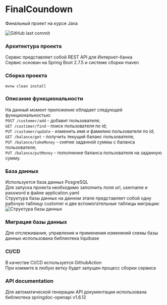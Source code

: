 # FinalCoundown
Финальный проект на курсе Java
  
![GitHub last commit](https://img.shields.io/github/last-commit/SergeyKovalevDev/FinalCoundown?style=plastic)

### Архитектура проекта
Сервис представляет собой REST API для Интернет-банка  
Сервис основан на Spring Boot 2.7.5 и системе сборки maven
### Сборка проекта
```mvnw clean install```
### Описание функциональности
На данный момент приложение обладает следующей функциональностью:  
`POST /customer/add` - добавит пользователя;  
`GET /custimer/find` - поиск пользователя по id;  
`PUT /customer/update` - изменить имя и фамилию пользователя по id;  
`GET /balance/get` - получить текущий баланс пользователя;  
`PUT /balance/takeMoney` - снятие заданной суммы с баланса пользователя;  
`PUT /balance/putMoney` - пополнение баланса пользователя на заданную сумму.  

### База данных  
Используется база данных PosgreSQL  
Для запуска проекта необходимо заполнить поля url, username и password в файле application.yaml  
Структура базы данных на данном этапе представляет собой одну рабочую таблицу customer и две 
вспомогательные таблицы миграции:  
![Структура базы данных](readme_images/DatabaseStructure.JPG)  
### Миграция базы данных
Для отслеживания, управления и применения изменений схемы базы данных использована библиотека liquibase
### CI/CD
В качестве CI/CD используется GithubAction  
При коммите в любую ветку будет
запущен процесс сборки сервиса
### API documentation
Для автоматической генерации API документации использована библиотека springdoc-openapi v1.6.12  

